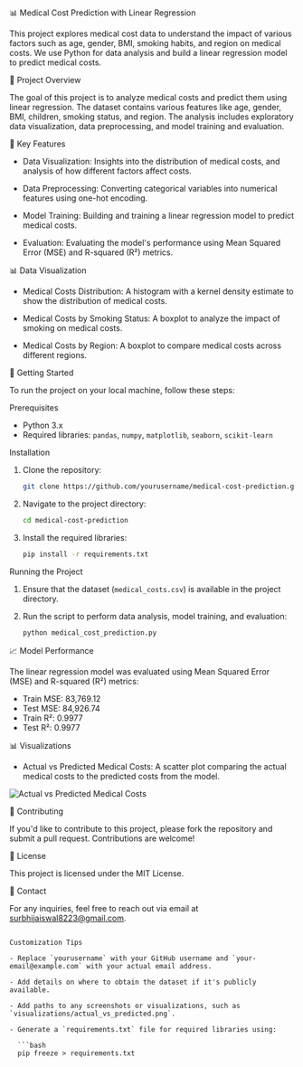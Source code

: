 📊 Medical Cost Prediction with Linear Regression

This project explores medical cost data to understand the impact of various factors such as age, gender, BMI, smoking habits, and region on medical costs. We use Python for data analysis and build a linear regression model to predict medical costs.

📝 Project Overview

The goal of this project is to analyze medical costs and predict them using linear regression. The dataset contains various features like age, gender, BMI, children, smoking status, and region. The analysis includes exploratory data visualization, data preprocessing, and model training and evaluation.

🔑 Key Features

- Data Visualization: Insights into the distribution of medical costs, and analysis of how different factors affect costs.

- Data Preprocessing: Converting categorical variables into numerical features using one-hot encoding.

- Model Training: Building and training a linear regression model to predict medical costs.

- Evaluation: Evaluating the model's performance using Mean Squared Error (MSE) and R-squared (R²) metrics.

📊 Data Visualization

- Medical Costs Distribution: A histogram with a kernel density estimate to show the distribution of medical costs.

- Medical Costs by Smoking Status: A boxplot to analyze the impact of smoking on medical costs.

- Medical Costs by Region: A boxplot to compare medical costs across different regions.

🚀 Getting Started

To run the project on your local machine, follow these steps:

Prerequisites

- Python 3.x
- Required libraries: `pandas`, `numpy`, `matplotlib`, `seaborn`, `scikit-learn`

Installation

1. Clone the repository:
   ```bash
   git clone https://github.com/yourusername/medical-cost-prediction.git
   ```

2. Navigate to the project directory:
   ```bash
   cd medical-cost-prediction
   ```

3. Install the required libraries:
   ```bash
   pip install -r requirements.txt
   ```

Running the Project

1. Ensure that the dataset (`medical_costs.csv`) is available in the project directory.

2. Run the script to perform data analysis, model training, and evaluation:
   ```bash
   python medical_cost_prediction.py
   ```

📈 Model Performance

The linear regression model was evaluated using Mean Squared Error (MSE) and R-squared (R²) metrics:

- Train MSE: 83,769.12
- Test MSE: 84,926.74
- Train R²: 0.9977
- Test R²: 0.9977

📊 Visualizations

- Actual vs Predicted Medical Costs: A scatter plot comparing the actual medical costs to the predicted costs from the model.

![Actual vs Predicted Medical Costs](visualizations/actual_vs_predicted.png)

🤝 Contributing

If you'd like to contribute to this project, please fork the repository and submit a pull request. Contributions are welcome!

📜 License

This project is licensed under the MIT License.

📧 Contact

For any inquiries, feel free to reach out via email at [surbhijaiswal8223@gmail.com](mailto:surbhijaiswal8223@gmail.com).
```

Customization Tips

- Replace `yourusername` with your GitHub username and `your-email@example.com` with your actual email address.

- Add details on where to obtain the dataset if it's publicly available.

- Add paths to any screenshots or visualizations, such as `visualizations/actual_vs_predicted.png`.

- Generate a `requirements.txt` file for required libraries using:

  ```bash
  pip freeze > requirements.txt
  ``` 
